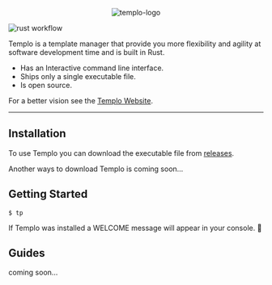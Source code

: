 <p align="center">
  <img alt="templo-logo" src="https://user-images.githubusercontent.com/70097798/136667874-3abf69d5-4b3b-402c-81eb-5ca3285e0aea.png">
</p>

![rust workflow](https://github.com/pultzlucas/templo/actions/workflows/rust.yml/badge.svg)

Templo is a template manager that provide you more flexibility and agility at software development time and is built in Rust.

- Has an Interactive command line interface.
- Ships only a single executable file.
- Is open source.

For a better vision see the [Templo Website](https://templo-website.herokuapp.com/).

---

## Installation

To use Templo you can download the executable file from [releases](https://github.com/pultzlucas/templo/releases).

Another ways to download Templo is coming soon...

## Getting Started

```command
$ tp
```

If Templo was installed a WELCOME message will appear in your console. 🎉

## Guides

coming soon...
